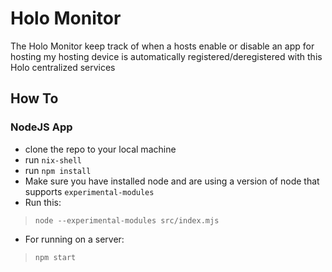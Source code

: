 # Holo Monitor

The Holo Monitor keep track of when a hosts enable or disable an app for hosting my hosting device is automatically registered/deregistered with this Holo centralized services

## How To

### NodeJS App
- clone the repo to your local machine
- run `nix-shell`
- run `npm install`
- Make sure you have installed node and are using a version of node that supports `experimental-modules`
- Run this:
> `node --experimental-modules src/index.mjs`

- For running on a server:
> `npm start`
